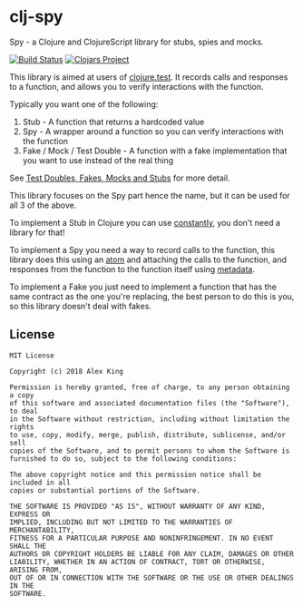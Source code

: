 # clj-spy

Spy - a Clojure and ClojureScript library for stubs, spies and mocks.

[![Build Status](https://travis-ci.org/alexanderjamesking/clj-spy.svg?branch=master)](https://travis-ci.org/alexanderjamesking/clj-spy)
[![Clojars Project](https://img.shields.io/clojars/v/clj-spy.svg)](https://clojars.org/clj-spy)

This library is aimed at users of [clojure.test](https://clojure.github.io/clojure/clojure.test-api.html). 
It records calls and responses to a function, and allows you to verify interactions with the function.

Typically you want one of the following:

1. Stub - A function that returns a hardcoded value
2. Spy - A wrapper around a function so you can verify interactions with the function
3. Fake / Mock / Test Double - A function with a fake implementation that you want to use instead of the real thing

See [Test Doubles, Fakes, Mocks and Stubs](https://blog.pragmatists.com/test-doubles-fakes-mocks-and-stubs-1a7491dfa3da) for more detail.

This library focuses on the Spy part hence the name, but it can be used for all 3 of the above.

To implement a Stub in Clojure you can use [constantly](https://clojuredocs.org/clojure.core/constantly), you don't need a library for that!

To implement a Spy you need a way to record calls to the function, this library does this using an [atom](https://clojuredocs.org/clojure.core/atom) and attaching the calls to the function, and responses from the function to the function itself using [metadata](https://clojure.org/reference/metadata).

To implement a Fake you just need to implement a function that has the same contract as the one you're replacing, the best person to do this is you, so this library doesn't deal with fakes.


## License
```
MIT License

Copyright (c) 2018 Alex King

Permission is hereby granted, free of charge, to any person obtaining a copy
of this software and associated documentation files (the "Software"), to deal
in the Software without restriction, including without limitation the rights
to use, copy, modify, merge, publish, distribute, sublicense, and/or sell
copies of the Software, and to permit persons to whom the Software is
furnished to do so, subject to the following conditions:

The above copyright notice and this permission notice shall be included in all
copies or substantial portions of the Software.

THE SOFTWARE IS PROVIDED "AS IS", WITHOUT WARRANTY OF ANY KIND, EXPRESS OR
IMPLIED, INCLUDING BUT NOT LIMITED TO THE WARRANTIES OF MERCHANTABILITY,
FITNESS FOR A PARTICULAR PURPOSE AND NONINFRINGEMENT. IN NO EVENT SHALL THE
AUTHORS OR COPYRIGHT HOLDERS BE LIABLE FOR ANY CLAIM, DAMAGES OR OTHER
LIABILITY, WHETHER IN AN ACTION OF CONTRACT, TORT OR OTHERWISE, ARISING FROM,
OUT OF OR IN CONNECTION WITH THE SOFTWARE OR THE USE OR OTHER DEALINGS IN THE
SOFTWARE.
```
